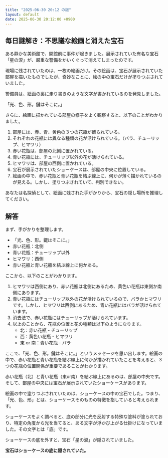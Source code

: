 ```yaml
---
title: "2025-06-30 20:12 の謎"
layout: default
date: 2025-06-30 20:12:00 +0900
---
```

## 毎日謎解き：不思議な絵画と消えた宝石

ある静かな美術館で、開館前に事件が起きました。展示されていた有名な宝石「星の涙」が、厳重な警備をかいくぐって消えてしまったのです。

現場に残されていたのは、一枚の絵画だけ。その絵画は、宝石が展示されていた部屋を描いたものでしたが、奇妙なことに、絵の中の宝石だけが塗りつぶされていました。

警備員は、絵画の裏に走り書きのような文字が書かれているのを発見しました。

「光、色、形。鍵はそこに。」

さらに、絵画に描かれている部屋の様子をよく観察すると、以下のことがわかりました。

1.  部屋には、赤、青、黄色の３つの花瓶が飾られている。
2.  それぞれの花瓶には異なる種類の花が活けられている。（バラ、チューリップ、ヒマワリ）
3.  赤い花瓶は、部屋の北側に置かれている。
4.  青い花瓶には、チューリップ以外の花が活けられている。
5.  ヒマワリは、部屋の西側に置かれている。
6.  宝石が展示されていたショーケースは、部屋の中央に位置している。
7.  絵画の中で、赤い花瓶と青い花瓶を結ぶ線上に、何かが薄く描かれているのが見える。しかし、塗りつぶされていて、判別できない。

あなたは名探偵として、絵画に残された手がかりから、宝石の隠し場所を推理してください。

## 解答

まず、手がかりを整理します。

*   「光、色、形。鍵はそこに。」
*   赤い花瓶：北側
*   青い花瓶：チューリップ以外
*   ヒマワリ：西側
*   赤い花瓶と青い花瓶を結ぶ線上に何かある。

ここから、以下のことがわかります。

1.  ヒマワリは西側にあり、赤い花瓶は北側にあるため、黄色い花瓶は東側か南側にあります。
2.  青い花瓶にはチューリップ以外の花が活けられているので、バラかヒマワリです。しかし、ヒマワリは西側にあるため、青い花瓶にはバラが活けられています。
3.  消去法で、赤い花瓶にはチューリップが活けられています。
4.  以上のことから、花瓶の位置と花の種類は以下のようになります。
    *   北：赤い花瓶 - チューリップ
    *   西：黄色い花瓶 - ヒマワリ
    *   東 or 南：青い花瓶 - バラ

ここで、「光、色、形。鍵はそこに。」というメッセージを思い出します。絵画の中で、赤い花瓶と青い花瓶を結ぶ線上に何かが描かれていたことを考えると、３つの花瓶の位置関係が重要であることがわかります。

赤い花瓶（北）と青い花瓶（東or南）を結ぶ線上にあるのは、部屋の中央です。そして、部屋の中央には宝石が展示されていたショーケースがあります。

絵画の中で塗りつぶされていたのは、ショーケースの中の宝石でした。つまり、「光、色、形」とは、ショーケースそのものの特徴を指していると考えられます。

ショーケースをよく調べると、底の部分に光を反射する特殊な塗料が塗られており、特定の角度から光を当てると、ある文字が浮かび上がる仕掛けになっていました。その文字とは「底」です。

ショーケースの底を外すと、宝石「星の涙」が隠されていました。

**宝石はショーケースの底に隠されていた。**
